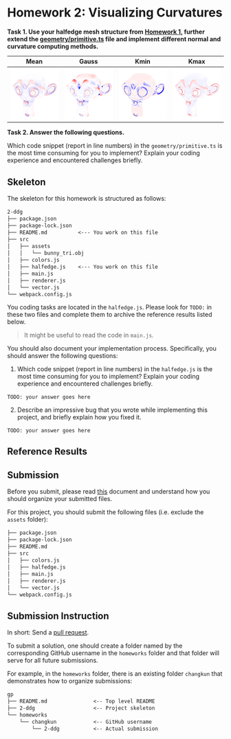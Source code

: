 # Homework 2: Visualizing Curvatures

**Task 1. Use your halfedge mesh structure from [Homework 1](../1-halfedge/README.md), further extend the [geometry/primitive.ts](./src/geometry/primitive.ts) file and implement different normal and curvature computing methods.**

|Mean|Gauss|Kmin|Kmax|
|:--:|:--:|:--:|:--:|
|<img src="./assets/Mean.png" height="120"/>|<img src="./assets/Gaussian.png" height="120"/>|<img src="./assets/Kmin.png" height="120"/>|<img src="./assets/Kmax.png" height="120"/>|

**Task 2. Answer the following questions.**

Which code snippet (report in line numbers) in the `geometry/primitive.ts` is the most time consuming for you to implement? Explain your coding experience and encountered challenges briefly.

## Skeleton

The skeleton for this homework is structured as follows:

```
2-ddg
├── package.json
├── package-lock.json
├── README.md          <--- You work on this file
├── src
│   ├── assets
│   │   └── bunny_tri.obj
│   ├── colors.js
│   ├── halfedge.js    <--- You work on this file
│   ├── main.js
│   ├── renderer.js
│   └── vector.js
└── webpack.config.js
```

You coding tasks are located in the `halfedge.js`.
Please look for `TODO:` in these two files and complete them to archive
the reference results listed below.

> It might be useful to read the code in `main.js`.

You should also document your implementation process. Specifically, you
should answer the following questions:

1. Which code snippet (report in line numbers) in the `halfedge.js` is the most time consuming for you to implement? Explain your coding experience and encountered challenges briefly.

```
TODO: your answer goes here
```

2. Describe an impressive bug that you wrote while implementing this project, and briefly explain how you fixed it.

```
TODO: your answer goes here
```

## Reference Results


## Submission

Before you submit, please read [this](../README.md) document and understand
how you should organize your submitted files.

For this project, you should submit the following files (i.e. exclude the `assets` folder):

```
├── package.json
├── package-lock.json
├── README.md
├── src
│   ├── colors.js
│   ├── halfedge.js
│   ├── main.js
│   ├── renderer.js
│   └── vector.js
└── webpack.config.js
```

## Submission Instruction

In short: Send a [pull request](https://github.com/mimuc/gp/pulls).

To submit a solution, one should create a folder named by the corresponding GitHub username in the `homeworks` folder and that folder will serve for all future submissions.

For example, in the `homeworks` folder, there is an existing folder `changkun`
that demonstrates how to organize submissions:

```
gp
├── README.md               <-- Top level README
├── 2-ddg                   <-- Project skeleton
└── homeworks
    └── changkun            <-- GitHub username
        └── 2-ddg           <-- Actual submission
```
